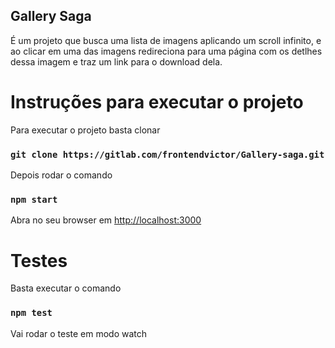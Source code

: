 ## Gallery Saga

É um projeto que busca uma lista de imagens aplicando um scroll infinito, e ao clicar em uma das imagens
redireciona para uma página com os detlhes dessa imagem e traz um link para o download dela.

# Instruções para executar o projeto

Para executar o projeto basta clonar

### `git clone https://gitlab.com/frontendvictor/Gallery-saga.git`

Depois rodar o comando

### `npm start`

Abra no seu browser em [http://localhost:3000](http://localhost:3000)

# Testes

Basta executar o comando

### `npm test`

Vai rodar o teste em modo watch
